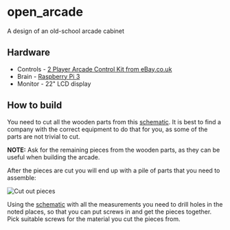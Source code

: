 # open_arcade
A design of an old-school arcade cabinet

## Hardware

* Controls - [2 Player Arcade Control Kit from eBay.co.uk](http://www.ebay.co.uk/itm/111859460620?_trksid=p2060353.m2749.l2649&ssPageName=STRK%3AMEBIDX%3AIT)
* Brain - [Raspberry Pi 3](https://www.raspberrypi.org/products/raspberry-pi-3-model-b/)
* Monitor - 22" LCD display

## How to build

You need to cut all the wooden parts from this [schematic](ArcadeGame.PDF). It is best to find a company with the correct equipment to do that for you, as some of the parts are not trivial to cut.

**NOTE:** Ask for the remaining pieces from the wooden parts, as they can be useful when building the arcade.

After the pieces are cut you will end up with a pile of parts that you need to assemble:

![Cut out pieces](images/step1.jpg?raw=true)

Using the [schematic](ArcadeGame.PDF) with all the measurements you need to drill holes in the noted places, so that you can put screws in and get the pieces together. Pick suitable screws for the material you cut the pieces from.
